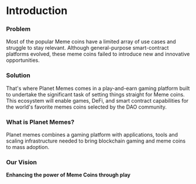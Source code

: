 # Introduction

### **Problem**

Most of the popular Meme coins have a limited array of use cases and struggle to stay relevant. Although general-purpose smart-contract platforms evolved, these meme coins failed to introduce new and innovative opportunities.

### **Solution**

That's where Planet Memes comes in a play-and-earn gaming platform built to undertake the significant task of setting things straight for Meme coins. This ecosystem will enable games, DeFi, and smart contract capabilities for the world's favorite memes coins selected by the DAO community.

### **What is Planet Memes?**

Planet memes combines a gaming platform with applications, tools and scaling infrastructure needed to bring blockchain gaming and meme coins to mass adoption.&#x20;

### **Our Vision**

**Enhancing the power of Meme Coins through play**

